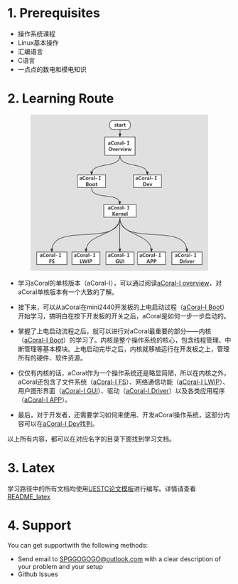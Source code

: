 # 1. Prerequisites
* 操作系统课程
* Linux基本操作
* 汇编语言
* C语言
* 一点点的数电和模电知识

# 2. Learning Route
<div align="center" >
 <img src="Learning Route.png" width = "400" alt="图片名称"/>
</div>

* 学习aCoral的单核版本（aCoral-Ⅰ），可以通过阅读[aCoral-Ⅰ overview](https://github.com/spg-one/aCoral1-Document/tree/master/aCoral-%E2%85%A0%20Overview)，对aCoral单核版本有一个大致的了解。

* 接下来，可以从aCoral在mini2440开发板的上电启动过程（[aCoral-Ⅰ Boot](https://github.com/spg-one/aCoral1-Document/tree/master/aCoral-%E2%85%A0%20Boot)）开始学习，搞明白在按下开发板的开关之后，aCoral是如何一步一步启动的。

* 掌握了上电启动流程之后，就可以进行对aCoral最重要的部分——内核（[aCoral-Ⅰ Boot](https://github.com/spg-one/aCoral1-Document/tree/master/aCoral-%E2%85%A0%20Kernel)）的学习了。内核是整个操作系统的核心，包含线程管理、中断管理等基本模块。上电启动完毕之后，内核就移植运行在开发板之上，管理所有的硬件、软件资源。

* 仅仅有内核的话，aCoral作为一个操作系统还是略显简陋，所以在内核之外，aCoral还包含了文件系统（[aCoral-Ⅰ FS](https://github.com/spg-one/aCoral1-Document/tree/master/aCoral-%E2%85%A0%20FS)）、网络通信功能（[aCoral-Ⅰ LWIP](https://github.com/spg-one/aCoral1-Document/tree/master/aCoral-%E2%85%A0%20LWIP)）、用户图形界面（[aCoral-Ⅰ GUI](https://github.com/spg-one/aCoral1-Document/tree/master/aCoral-%E2%85%A0%20GUI)）、驱动（[aCoral-Ⅰ Driver](https://github.com/spg-one/aCoral1-Document/tree/master/aCoral-%E2%85%A0%20Driver)）以及各类应用程序（[aCoral-Ⅰ APP](https://github.com/spg-one/aCoral1-Document/tree/master/aCoral-%E2%85%A0%20APP)）。

* 最后，对于开发者，还需要学习如何来使用、开发aCoral操作系统，这部分内容可以在[aCoral-Ⅰ Dev](https://github.com/spg-one/aCoral1-Document/tree/master/aCoral-%E2%85%A0%20Dev)找到。

以上所有内容，都可以在对应名字的目录下面找到学习文档。

# 3. Latex
学习路径中的所有文档均使用[UESTC论文模板](https://github.com/x-magus/ThesisUESTC)进行编写。详情请查看[README_latex](https://github.com/spg-one/aCoral1-Document/blob/master/README_latex.md)


# 4. Support

You can get supportwith the following methods:
* Send email to SPGGOGOGO@outlook.com with a clear description of your problem and your setup
* Github Issues
